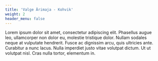 ```yaml
---
title: 'Valge Ärimaja - Kohvik'
weight: 2
header_menu: false
---
```


Lorem ipsum dolor sit amet, consectetur adipiscing elit. Phasellus augue leo, ullamcorper non dolor eu, molestie tristique dolor. Nullam sodales neque at vulputate hendrerit. Fusce ac dignissim arcu, quis ultricies ante. Curabitur a nunc lacus. Nulla imperdiet justo vitae volutpat dictum. Ut ut volutpat nisl. Cras nulla tortor, elementum in.
